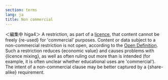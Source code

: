 ```yaml
---
section: terms
lang: ja
title: Non commercial
---
```


＜編集中 higa4＞
A restriction, as part of a [licence](/glossary/en/terms/licence/), that content cannot be freely {re-used} for 'commercial' purposes. Content or data subject to a non-commercial restriction is not open, according to the [Open Definition](/glossary/en/terms/open-definition/). Such a restriction reduces {economic value} and causes problems with {licence mixing}, as well as often ruling out more than is intended (for example, it is often unclear whether educational uses are 'commercial'). The intent of a non-commercial clause may be better captured by a {share-alike} requirement.
